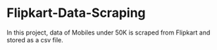 # Flipkart-Data-Scraping

In this project, data of Mobiles under 50K is scraped from Flipkart and stored as a csv file.
